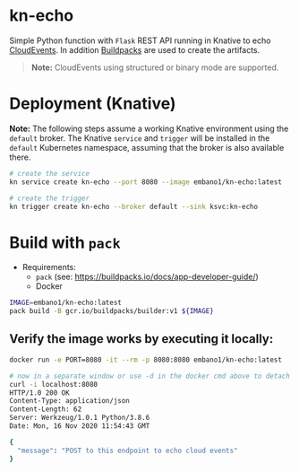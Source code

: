 # kn-echo
Simple Python function with `Flask` REST API running in Knative to echo
[CloudEvents](https://github.com/cloudevents/sdk-python).
In addition [Buildpacks](https://buildpacks.io) are used to create the
artifacts.

> **Note:** CloudEvents using structured or binary mode are supported.

# Deployment (Knative)

**Note:** The following steps assume a working Knative environment using the
`default` broker. The Knative `service` and `trigger` will be installed in the
`default` Kubernetes namespace, assuming that the broker is also available there.

```bash
# create the service
kn service create kn-echo --port 8080 --image embano1/kn-echo:latest

# create the trigger
kn trigger create kn-echo --broker default --sink ksvc:kn-echo
```

# Build with `pack`

- Requirements:
  - `pack` (see: https://buildpacks.io/docs/app-developer-guide/)
  - Docker

```bash
IMAGE=embano1/kn-echo:latest
pack build -B gcr.io/buildpacks/builder:v1 ${IMAGE}
```

## Verify the image works by executing it locally:

```bash
docker run -e PORT=8080 -it --rm -p 8080:8080 embano1/kn-echo:latest

# now in a separate window or use -d in the docker cmd above to detach
curl -i localhost:8080
HTTP/1.0 200 OK
Content-Type: application/json
Content-Length: 62
Server: Werkzeug/1.0.1 Python/3.8.6
Date: Mon, 16 Nov 2020 11:54:43 GMT

{
  "message": "POST to this endpoint to echo cloud events"
}
```